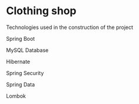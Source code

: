 # Clothing shop

Technologies used in the construction of the project

Spring Boot

MySQL Database

Hibernate

Spring Security

Spring Data

Lombok
